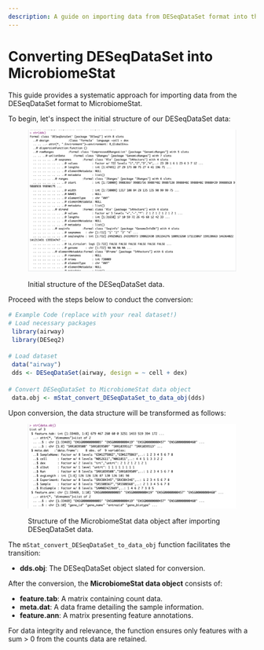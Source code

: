 ```yaml
---
description: A guide on importing data from DESeqDataSet format into the MicrobiomeStat framework.
---
```


# Converting DESeqDataSet into MicrobiomeStat

This guide provides a systematic approach for importing data from the DESeqDataSet format to MicrobiomeStat.

To begin, let's inspect the initial structure of our DESeqDataSet data:

<figure><img src="../../.gitbook/assets/Screenshot 2023-10-10 at 14.56.23.png" alt=""><figcaption><p>Initial structure of the DESeqDataSet data.</p></figcaption></figure>

Proceed with the steps below to conduct the conversion:

```r
# Example Code (replace with your real dataset!)
# Load necessary packages
 library(airway)
 library(DESeq2)

# Load dataset
 data("airway")
 dds <- DESeqDataSet(airway, design = ~ cell + dex)

# Convert DESeqDataSet to MicrobiomeStat data object
 data.obj <- mStat_convert_DESeqDataSet_to_data_obj(dds)
```

Upon conversion, the data structure will be transformed as follows:

<figure><img src="../../.gitbook/assets/Screenshot 2023-10-10 at 14.57.15.png" alt=""><figcaption><p>Structure of the MicrobiomeStat data object after importing DESeqDataSet data.</p></figcaption></figure>

The `mStat_convert_DESeqDataSet_to_data_obj` function facilitates the transition:

* **dds.obj**: The DESeqDataSet object slated for conversion.

After the conversion, the **MicrobiomeStat data object** consists of:

* **feature.tab**: A matrix containing count data.
* **meta.dat**: A data frame detailing the sample information.
* **feature.ann**: A matrix presenting feature annotations.

For data integrity and relevance, the function ensures only features with a sum > 0 from the counts data are retained.
